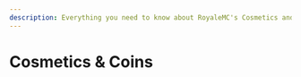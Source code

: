 ```yaml
---
description: Everything you need to know about RoyaleMC's Cosmetics and Cosmetic Coins
---
```


# Cosmetics & Coins


